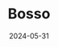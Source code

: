 ---  
layout: startup_page  
title: "Bosso"  
id: "thebosso.com"  
permalink: "/bossothebosso.com05312024/"  
website: "https://thebosso.com/"  
funding_round: "Pre-Seed"  
funding_amount: "$400K"  
investors: "Leonard by Vinci, Launch Africa Ventures, Renew Capital, Change-Com, various angel investors"  
about: "Bosso is a Zambian e-commerce platform connecting hardware stores and contractors with construction materials. It aims to address Africa's housing deficit by providing access to quality and affordable building materials throughout Zambia and beyond. The platform leverages technology to streamline sourcing and improve efficiency within the construction sector."  
markets: "Construction, E-commerce"  
hq: "Lusaka, Lusaka, Zambia"  
founded_year: "2022"  
linkedin: "https://www.linkedin.com/company/bosso"  
twitter: "https://twitter.com/BossoAfrica"  
instagram: ""  
facebook: "https://www.facebook.com/BossoAfrica"  
crunchbase: "https://www.crunchbase.com/organization/bosso-africa"  
pitchbook: "https://pitchbook.com/profiles/company/529321-15"  

date_display: "31-May-2024"  
date: "2024-05-31"

# SEO Optimization  
meta_title: "Bosso - Pre-Seed Funding ($400K)"  
meta_description: "Bosso, Bosso is a Zambian e-commerce platform connecting hardware stores and contractors with construction materials. It aims to address Africa's housing def..."  
meta_keywords: "Bosso, Construction, E-commerce, Pre-Seed funding"  
canonical_url: "https://startup.projectstartups.com/bossothebosso.com05312024/"  
---